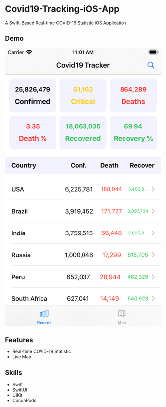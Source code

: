 # Covid19-Tracking-iOS-App
A Swift-Based Real-time COVID-19 Statistic iOS Application

## Demo
![](image/home.png)
## Features
* Real-time COVID-19 Statistic
* Live Map

## Skills
* Swift
* SwiftUI
* UIKit
* CocoaPods
